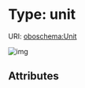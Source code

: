 
# Type: unit




URI: [oboschema:Unit](http://purl.obolibrary.org/oboschema/Unit)


![img](http://yuml.me/diagram/nofunky;dir:TB/class/[Unit])

## Attributes

